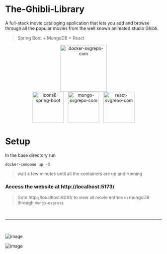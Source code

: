 # The-Ghibli-Library

A full-stack movie cataloging application that lets you add and browse through all the popular movies from the well known animated studio Ghibli.
> Spring Boot + MongoDB + React
<p align="center">
<img src="https://github.com/user-attachments/assets/e2b3f73c-ec5f-49e7-a985-36f3df76877f" alt="docker-svgrepo-com" style="width: 150px; height: 150px"><br/>
<img src="https://github.com/user-attachments/assets/7b91cc10-4fad-47c4-8401-e978427bb8d3" alt="icons8-spring-boot" style="width: 100px; height: 100px"> <img src="https://github.com/user-attachments/assets/3a3882d5-5472-492b-83c3-b6a9280e9afe" alt="mongo-svgrepo-com" style="width: 100px; height: 100px"> <img src="https://github.com/user-attachments/assets/9667b78b-7ea0-4c77-9325-7d1f1ba412ab" alt="react-svgrepo-com" style="width: 100px; height: 100px">
</p>

# Setup

In the base directory run

`docker-compose up -d`

> wait a few minutes until all the containers are up and running

### Access the website at http://localhost:5173/

> Goto http://localhost:8081/ to view all movie entries in mongoDB through `mongo-express`

<br/>

---

<br/>

![image](https://github.com/user-attachments/assets/40e2f966-88e8-4ce0-8da2-33f3c455aa88)

![image](https://github.com/user-attachments/assets/bc258b23-46d2-4aeb-8138-6cc97054e8c4)


